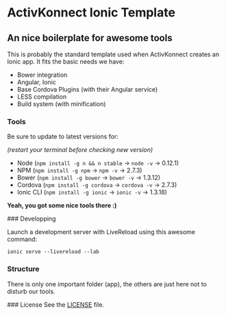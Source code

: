# ActivKonnect Ionic Template
## An nice boilerplate for awesome tools

This is probably the standard template used when ActivKonnect creates an Ionic app.
It fits the basic needs we have:

- Bower integration
- Angular, Ionic
- Base Cordova Plugins (with their Angular service)
- LESS compilation
- Build system (with minification)

### Tools
Be sure to update to latest versions for:

*(restart your terminal before checking new version)*

- Node (`npm install -g n && n stable` → `node -v` → 0.12.1)
- NPM (`npm install -g npm` → `npm -v` → 2.7.3)
- Bower (`npm install -g bower` → `bower -v` → 1.3.12)
- Cordova (`npm install -g cordova` → `cordova -v` → 2.7.3)
- Ionic CLI (`npm install -g ionic` → `ionic -v` → 1.3.18)

**Yeah, you got some nice tools there :)**

### Developping

Launch a development server with LiveReload using this awesome command:

`ionic serve --livereload --lab`

### Structure
There is only one important folder (app), the others are just here not to disturb our tools.

### License
See the [LICENSE](https://github.com/ActivKonnect/ak-ionic-tpl/blob/master/LICENSE) file.

